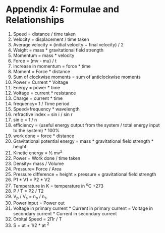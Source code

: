 # Appendix 4: Formulae and Relationships

1. Speed = distance / time taken
2. Velocity = displacement / time taken
3. Average velocity = (initial velocity + final velocity) / 2
4. Weight = mass \* gravitational field strength
5. Momentum = mass \* velocity
6. Force = (mv - mu) / t
7. increase in momentum = force \* time
8. Moment = Force \* distance
9. Sum of clockwise moments = sum of anticlockwise moments
10. Power = Current \* Voltage
11. Energy = power \* time
12. Voltage = current \* resistance
13. Charge = current \* time
14. frequency= 1 / Time period
15. Speed=frequency \* wavelength
16. refractive index = sin i / sin r
17. sin c = 1 / n
18. efficiency = (useful energy output from the system / total energy input to the system) \* 100%
19. work done = force \* distance
20. Gravitational potential energy = mass \* gravitational field strength \* height
21. Kinetic energy = ½ mv<sup>2</sup>
22. Power = Work done / time taken
23. Density= mass / Volume
24. Pressure= Force / Area
25. Pressure difference = height × pressure × gravitational field strength
26. P1 \* V1 = P2 \* V2
27. Temperature in K = temperature in <sup>o</sup>C +273
28. P / T = P2 / T2
29. V<sub>p</sub> / V<sub>s</sub> = n<sub>p</sub> / n<sub>s</sub>
30. Power input = Power out
31. Voltage in primary current \* Current in primary current = Voltage in secondary current \* Current in secondary current
32. Orbital Speed = 2Пr / T
33. S = ut + 1/2 \* at <sup>2</sup>
